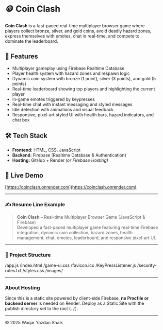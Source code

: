 # 🪙 Coin Clash

**Coin Clash** is a fast-paced real-time multiplayer browser game where players collect bronze, silver, and gold coins, avoid deadly hazard zones, express themselves with emotes, chat in real-time, and compete to dominate the leaderboard.

## 🚀 Features

- Multiplayer gameplay using Firebase Realtime Database  
- Player health system with hazard zones and respawn logic  
- Dynamic coin system with bronze (1 point), silver (3 points), and gold (5 points)  
- Real-time leaderboard showing top players and highlighting the current player  
- In-game emotes triggered by keypresses  
- Real-time chat with instant messaging and styled messages  
- Idle detection with animations and visual feedback  
- Responsive, pixel-art styled UI with health bars, hazard indicators, and chat box  

## 🛠 Tech Stack

- **Frontend:** HTML, CSS, JavaScript  
- **Backend:** Firebase (Realtime Database & Authentication)  
- **Hosting:** GitHub + Render *(or Firebase Hosting)*  

## 🔗 Live Demo

[https://coinclash.onrender.com](https://coinclash.onrender.com)

---

### ✍️ Resume Line Example

> **Coin Clash** – Real-time Multiplayer Browser Game (JavaScript & Firebase)  
> Developed a fast-paced multiplayer game featuring real-time Firebase integration, dynamic coin collection, hazard zones, health management, chat, emotes, leaderboard, and responsive pixel-art UI.

---

### 📁 Project Structure

/app.js
/index.html
/game-ui.css
/favicon.ico
/KeyPressListener.js
/security-rules.txt
/styles.css
/images/

---

### About Hosting

Since this is a static site powered by client-side Firebase, **no Procfile or backend server** is needed on Render. Deploy as a Static Site with the publish directory set to the root (`./`).

---

© 2025 Waqar Yazdan Shaik  
